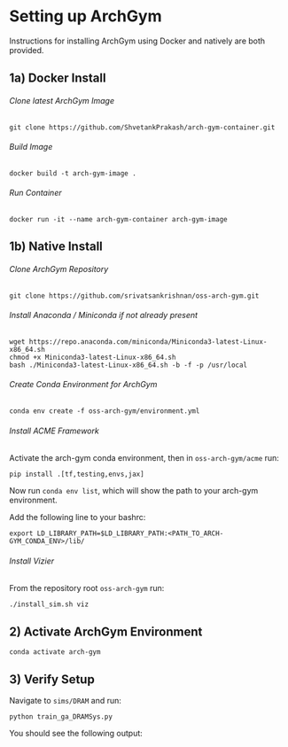 # Setting up ArchGym
Instructions for installing ArchGym using Docker and natively are both provided.
## 1a) Docker Install 
###### Clone latest ArchGym Image
```
git clone https://github.com/ShvetankPrakash/arch-gym-container.git
```

###### Build Image
```
docker build -t arch-gym-image .
```

###### Run Container
```
docker run -it --name arch-gym-container arch-gym-image
```

## 1b) Native Install
###### Clone ArchGym Repository 
```shell
git clone https://github.com/srivatsankrishnan/oss-arch-gym.git
```
###### Install Anaconda / Miniconda if not already present
```
wget https://repo.anaconda.com/miniconda/Miniconda3-latest-Linux-x86_64.sh
chmod +x Miniconda3-latest-Linux-x86_64.sh
bash ./Miniconda3-latest-Linux-x86_64.sh -b -f -p /usr/local
```

###### Create Conda Environment for ArchGym
```
conda env create -f oss-arch-gym/environment.yml
```

###### Install ACME Framework

Activate the arch-gym conda environment, then in `oss-arch-gym/acme` run: 
```
pip install .[tf,testing,envs,jax]
```

Now run `conda env list`, which will show the path to your arch-gym environment.

Add the following line to your bashrc:
```
export LD_LIBRARY_PATH=$LD_LIBRARY_PATH:<PATH_TO_ARCH-GYM_CONDA_ENV>/lib/
```

###### Install Vizier 
From the repository root `oss-arch-gym` run:
```
./install_sim.sh viz
```

## 2) Activate ArchGym Environment 
```
conda activate arch-gym
```

## 3) Verify Setup
Navigate to `sims/DRAM` and run:
```
python train_ga_DRAMSys.py
```
You should see the following output:
```

```

